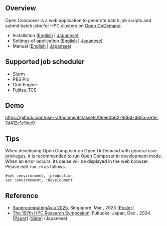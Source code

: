 ## Overview

Open Composer is a web application to generate batch job scripts and submit batch jobs for HPC clusters on [Open OnDemand](https://openondemand.org/).

- Installation ([English](./docs/INSTALL_en.md) | [Japanese](./docs/INSTALL_ja.md))
- Settings of application ([English](./docs/APP_en.md)  | [Japanese](./docs/APP_ja.md))
- Manual ([English](./docs/MANUAL_en.md) | [Japanese](./docs/MANUAL_ja.md))

## Supported job scheduler
- Slurm
- PBS Pro
- Grid Engine
- Fujitsu_TCS

## Demo
https://github.com/user-attachments/assets/0eee0b62-9364-465a-ae1e-7d412c1c9de9

## Tips
When developing Open Composer on Open OnDemand with general user privileges,
it is recommended to run Open Composer in development mode.
When an error occurs, its cause will be displayed in the web browser.
Please edit `run.sh` as follows.

```
#set :environment, :production
set :environment, :development
```

## Reference
- [SupercomputingAsia 2025](https://sca25.sc-asia.org/), Singapore, Mar., 2025 [[Poster](https://mnakao.net/data/2025/sca.pdf)]
- [The 197th HPC Research Symposium](https://www.ipsj.or.jp/kenkyukai/event/arc251hpc197.html), Fukuoka, Japan, Dec., 2024 [[Paper](https://mnakao.net/data/2024/HPC197.pdf)] [[Slide](https://mnakao.net/data/2024/HPC197-slide.pdf)] (Japanese)
